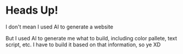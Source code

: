 # Heads Up!

I don't mean I used AI to generate a website

But I used AI to generate me what to build, including color pallete, text script, etc. I have to build it based on that information, so ye XD
